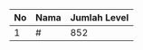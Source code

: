 | No | Nama            | Jumlah Level |
|----|-----------------|--------------|
| 1  | #    |    852        |
